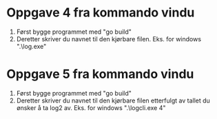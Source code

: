 # Oppgave 4 fra kommando vindu
1. Først bygge programmet med "go build"
2. Deretter skriver du navnet til den kjørbare filen. Eks. for windows ".\log.exe"

# Oppgave 5 fra kommando vindu
1. Først bygge programmet med "go build"
2. Deretter skriver du navnet til den kjørbare filen etterfulgt av tallet du ønsker å ta log2 av. Eks. for windows ".\logcli.exe 4" 
